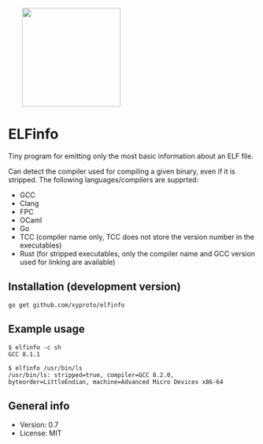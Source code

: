 <a href="https://github.com/xyproto/elfinfo"><img src="https://raw.githubusercontent.com/xyproto/elfinfo/master/web/elfinfo.png" style="margin-left: 2em" width="200px"></a>

# ELFinfo

Tiny program for emitting only the most basic information about an ELF file.

Can detect the compiler used for compiling a given binary, even if it is stripped. The following languages/compilers are supprted:

* GCC
* Clang
* FPC
* OCaml
* Go
* TCC (compiler name only, TCC does not store the version number in the executables)
* Rust (for stripped executables, only the compiler name and GCC version used for linking are available)

## Installation (development version)

    go get github.com/xyproto/elfinfo

## Example usage

    $ elfinfo -c sh
    GCC 8.1.1

    $ elfinfo /usr/bin/ls
    /usr/bin/ls: stripped=true, compiler=GCC 8.2.0, byteorder=LittleEndian, machine=Advanced Micro Devices x86-64

## General info

* Version: 0.7
* License: MIT
